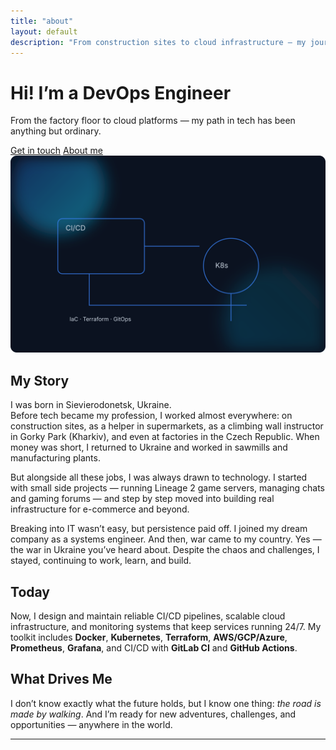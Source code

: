 ```yaml
---
title: "about"
layout: default
description: "From construction sites to cloud infrastructure — my journey as a DevOps Engineer."
---
```


<div class="hero">
  <div>
    <h1>Hi! I’m a DevOps Engineer</h1>
    <p class="sub">From the factory floor to cloud platforms — my path in tech has been anything but ordinary.</p>
    <div class="btns">
      <a class="btn" href="/contacts/">Get in touch</a>
      <a class="btn secondary" href="/about/">About me</a>
    </div>
  </div>
  <img class="hero-ill" src="/assets/img/hero-devops.svg" alt="DevOps illustration">
</div>

## My Story
I was born in Sievierodonetsk, Ukraine.  
Before tech became my profession, I worked almost everywhere: on construction sites, as a helper in supermarkets, as a climbing wall instructor in Gorky Park (Kharkiv), and even at factories in the Czech Republic. When money was short, I returned to Ukraine and worked in sawmills and manufacturing plants.

But alongside all these jobs, I was always drawn to technology. I started with small side projects — running Lineage 2 game servers, managing chats and gaming forums — and step by step moved into building real infrastructure for e-commerce and beyond.

Breaking into IT wasn’t easy, but persistence paid off. I joined my dream company as a systems engineer. And then, war came to my country. Yes — the war in Ukraine you’ve heard about. Despite the chaos and challenges, I stayed, continuing to work, learn, and build.

## Today
Now, I design and maintain reliable CI/CD pipelines, scalable cloud infrastructure, and monitoring systems that keep services running 24/7. My toolkit includes **Docker**, **Kubernetes**, **Terraform**, **AWS/GCP/Azure**, **Prometheus**, **Grafana**, and CI/CD with **GitLab CI** and **GitHub Actions**.

## What Drives Me
I don’t know exactly what the future holds, but I know one thing: *the road is made by walking*. And I’m ready for new adventures, challenges, and opportunities — anywhere in the world.

---
